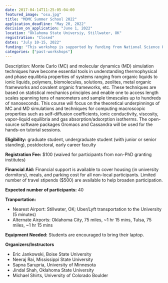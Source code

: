 ```yaml
---
date: 2017-04-14T11:25:05-04:00
featured_image: "osu.jpg"
title: "MDMC Summer School 2022"
application_deadline: "May 20, 2022"
decision_on_application: "June 1, 2022"
location: "Oklahoma State Universiy, Stillwater, OK"
registration: "Closed"
dates: "July 10-15, 2022"
funding: "This workshop is supported by funding from National Science Foundation"
categories: ["past-workshops"]
---
```

Description: Monte Carlo (MC) and molecular dynamics (MD) simulation techniques have become essential tools in understanding thermophysical and phase equilibria properties of systems ranging from organic liquids to ionic liquids, polymers, biomolecules, solutions, zeolites, metal organic frameworks and covalent organic frameworks, etc. These techniques are based on statistical mechanics principles and enable one to access length scales spanning tens of nanometers and sample timescales up to hundreds of nanoseconds. This course will focus on the theoretical underpinnings of MC and MD simulations and techniques for computing macroscopic properties such as self-diffusion coefficients, ionic conductivity, viscosity, vapor-liquid equilibria and gas absorption/adsorption isotherms. The open-source software packages Gromacs and Cassandra will be used for the hands-on tutorial sessions.

**Eligibility:** graduate student, undergraduate student (with junior or senior standing), postdoctoral, early career faculty

**Registration Fee:** $100 (waived for participants from non-PhD granting institutes)

**Financial Aid:** Financial support is available to cover housing (in university dormitory), meals, and parking cost for all non-local participants. Limited number of travel stipends ($500) are available to help broaden participation.

**Expected number of participants:** 40

**Tranportation:**
 * Nearest Airport: Stillwater, OK; Uber/Lyft transportation to the University (5 minutes)
 * Alternate Airports: Oklahoma City, 75 miles, ~1 hr 15 mins, Tulsa, 75 miles, ~1 hr 15 mins

**Equipment Needed:** Students are encouraged to bring their laptop.

**Organizers/Instructors**
 - Eric Jankowski, Boise State University
 - Neeraj Rai, Mississippi State University
 - Sapna Sarupria, University of Minnesota
 - Jindal Shah, Oklahoma State University
 - Michael Shirts, University of Colorado Boulder


